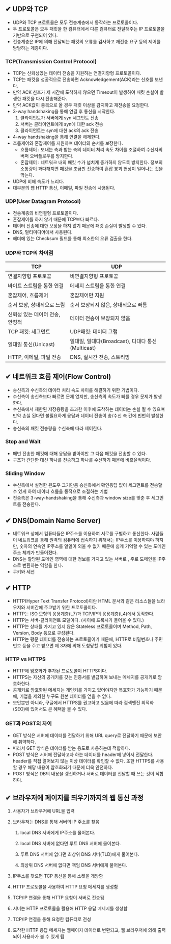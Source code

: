 ## ✔ UDP와 TCP

- UDP와 TCP 프로토콜은 모두 전송계층에서 동작하는 프로토콜이다.
- 두 프로토콜은 모두 패킷을 한 컴퓨터에서 다른 컴퓨터로 전달해주는 IP 프로토콜을 기반으로 구현되어 있다.
- 전송계층은 IP에 의해 전달되는 패킷의 오류를 검사하고 재전송 요구 등의 제어를 담당하는 계층이다.

### TCP(Transmission Control Protocol)

- TCP는 신뢰성있는 데이터 전송을 지원하는 연결지향형 프로토콜이다.
- TCP는 패킷을 성공적으로 전송하면 Acknowledgement(ACK)라는 신호를 보낸다.
- 만약 ACK 신호가 제 시간에 도착하지 않으면 Timeout이 발생하여 패킷 손실이 발생한 패킷을 다시 전송해준다.
- 만약 ACK값이 중복으로 올 경우 패킷 이상을 감지하고 재전송을 요청한다.
- 3-way handshaking을 통해 연결 후 통신을 시작한다.
    1. 클라이언트가 서버에게 syn 세그먼트 전송
    2. 서버는 클라이언트에게 syn에 대한 ack 전송
    3. 클라이언트는 syn에 대한 ack의 ack  전송
- 4-way handshaking을 통해 연결을 해제한다.
- 흐름제어와 혼잡제어를 지원하며 데이터의 순서를 보장한다.
    - 흐름제어 : 보내는 측과 받는 측의 데이터 처리 속도 차이를 조절하여 수신자의 버퍼 오버플로우를 방지한다.
    - 혼잡제어 : 네트워크 내의 패킷 수가 넘치게 증가하지 않도록 방지한다. 정보의 소통량이 과다해지면 패킷을 조금만 전송하여 혼잡 붕괴 현상이 일어나는 것을 막는다.
- UDP에 비해 속도가 느리다.
- 대부분의 웹 HTTP 통신, 이메일, 파일 전송에 사용된다.

### UDP(User Datagram Protocol)

- 전송계층의 비연결형 프로토콜이다.
- 혼잡제어를 하지 않기 때문에 TCP보다 빠르다.
- 데이터 전송에 대한 보장을 하지 않기 때문에 패킷 손실이 발생할 수 있다.
- DNS, 멀티미디어에서 사용된다.
- 헤더에 있는 Checksum 필드를 통해 최소한의 오류 검출을 한다.

### UDP와 TCP의 차이점
|TCP|UDP|
|-------|-------|
|연결지향형 프로토콜|비연결지향형 프로토콜|
|바이트 스트림을 통한 연결|메세지 스트림을 통한 연결|
|혼잡제어, 흐름제어|혼잡제어만 지원|
|순서 보장, 상대적으로 느림|순서 보장되지 않음, 상대적으로 빠름|
|신뢰성 있는 데이터 전송, 안정적|데이터 전송이 보장되지 않음|
|TCP 패킷: 세그먼트|UDP패킷: 데이터 그램|
|일대일 통신(Unicast)|일대일, 일대다(Broadcast), 다대다 통신(Multicast)|
|HTTP, 이메일, 파일 전송|DNS, 실시간 전송, 스트리밍|


## ✔ 네트워크 흐름 제어(Flow Control)

- 송신측과 수신측의 데이터 처리 속도 차이를 해결하기 위한 기법이다.
- 수신측이 송신측보다 빠르면 문제 없지만, 송신측의 속도가 빠를 경우 문제가 발생한다.
- 수신측에서 제한된 저장용량을 초과한 이후에 도착하는 데이터는 손실 될 수 있으며 만약 손실 된다면 불필요하게 응답과 데이터 전송이 송/수신 측 간에 빈번히 발생한다.
- 송신측의 패킷 전송량을 수신측에 따라 제어한다.

### Stop and Wait

- 매번 전송한 패킷에 대해 응답을 받아야만 그 다음 패킷을 전송할 수 있다.
- 구조가 간단한 대신 하나를 전송하고 하나를 수신하기 때문에 비효율적이다.

### Sliding Window

- 수신측에서 설정한 윈도우 크기만큼 송신측에서 확인응답 없이 세그먼트를 전송할 수 있게 하여 데이터 흐름을 동적으로 조절하는 기법
- 전송측은 3-way-handshaking을 통해 수신측과 window size를 맞춘 후 세그먼트를 전송한다.

## ✔ DNS(Domain Name Server)

- 네트워크 상에서 컴퓨터들은 IP주소를 이용하여 서로를 구별하고 통신한다. 사람들이 네트워크를 통해 원격의 컴퓨터에 접속하기 위해서는 IP주소를 이용하여야 하지만, 숫자의 연속인 IP주소를 일일이 외울 수 없기 때문에 쉽게 기억할 수 있는 도메인 주소 체계가 만들어졌다.
- DNS는 할당된 도메인 영역에 대한 정보를 가지고 있는 서버로 , 주로 도메인을 IP주소로 변환하는 역할을 한다.
- 쿠키와 세션

## ✔ HTTP

- HTTP(Hyper Text Transfer Protocol)이란 HTML 문서와 같은 리소스들을 브라우저와 서버간에 주고받기 위한 프로토콜이다.
- HTTP는 ISO 모형의 응용계층(L7)과 TCP/IP의 응용계층(L4)에서 동작한다.
- HTTP는 서버-클라이언트 모델이다. (사이에 프록시가 들어올 수 있다.)
- HTTP는 상태를 가지고 있지 않은 Stateless 프로토콜이며 Method, Path, Version, Body 등으로 구성된다.
- HTTP는 평문 데이터를 전송하는 프로토콜이기 때문에, HTTP로 비밀번호나 주민번호 등을 주고 받으면 제 3자에 의해 도청당할 위험이 있다.

### HTTP vs HTTPS

- HTTP에 암호화가 추가된 프로토콜이 HTTPS이다.
- HTTPS는 자신의 공개키를 갖는 인증서를 발급하여 보내는 메세지를 공개키로 암호화한다.
- 공개키로 암호화된 메세지는 개인키를 가지고 있어야지만 복호화가 가능하기 때문에, 기업을 제외한 누구도 원본 데이터를 얻을 수 없다.
- 보안뿐만 아니라, 구글에서 HTTPS를 권고하고 있음에 따라 검색엔진 최적화(SEO)에 있어서도 큰 혜택을 볼 수 있다.

### GET과 POST의 차이

- GET 방식은 서버에 데이터를 전달하기 위해 URL query로 전달하기 때문에 보안에 취약하다.
- 따라서 GET 방식은 데이터를 받는 용도로 사용하는데 적합하다.
- POST 방식은 서버에 전달하고자 하는 데이터를 header에 넣어서 전달한다. header를 직접 열어보지 않는 이상 데이터를 확인할 수 없다. 또한 HTTPS를 사용할 경우 해당 내용이 암호화되기 때문에 더욱 안전하다.
- POST 방식은 DB의 내용을 갱신하거나 서버로 데이터를 전달할 때 쓰는 것이 적합하다.

## ✔ 브라우저에 페이지를 띄우기까지의 웹 통신 과정

1. 사용자가 브라우저에 URL을 입력
2. 브라우저는 DNS를 통해 서버의 IP 주소를 찾음

    1) local DNS 서버에게 IP주소를 물어본다. 

    2) local DNS 서버에 없다면 루트 DNS 서버에 물어본다.

    3) 루트 DNS 서버에 없다면 최상위 DNS 서버(TLD)에게 물어본다.

    4) 최상위 DNS 서버에 없다면 책임 DNS 서버에게 물어본다.

3. IP주소를 찾으면 TCP 통신을 통해 소켓을 개방함
4. HTTP 프로토콜을 사용하여 HTTP 요청 메세지를 생성함
5. TCP/IP 연결을 통해 HTTP 요청이 서버로 전송됨
6. 서버는 HTTP 프로토콜을 활용해 HTTP 응답 메세지를 생성함
7. TCP/IP 연결을 통해 요청한 컴퓨터로 전성
8. 도착한 HTTP 응답 메세지는 웹페이지 데이터로 변환되고, 웹 브라우저에 의해 출력되어 사용자가 볼 수 있게 됨
